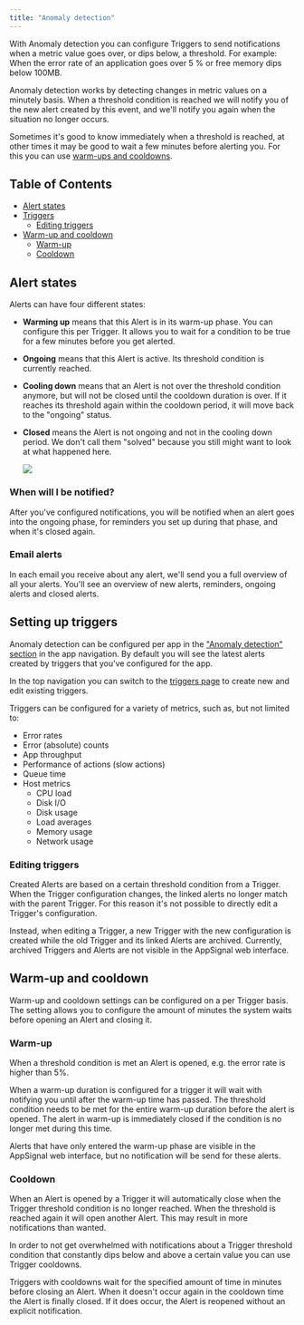 ```yaml
---
title: "Anomaly detection"
---
```


With Anomaly detection you can configure Triggers to send notifications when a metric value goes over, or dips below, a threshold. For example: When the error rate of an application goes over 5 % or free memory dips below 100MB.

Anomaly detection works by detecting changes in metric values on a minutely basis. When a threshold condition is reached we will notify you of the new alert created by this event, and we'll notify you again when the situation no longer occurs.

Sometimes it's good to know immediately when a threshold is reached, at other times it may be good to wait a few minutes before alerting you. For this you can use [warm-ups and cooldowns](#warm-up-and-cooldown).

## Table of Contents

- [Alert states](#alert-states)
- [Triggers](#setting-up-triggers)
  - [Editing triggers](#editing-triggers)
- [Warm-up and cooldown](#warm-up-and-cooldown)
  - [Warm-up](#warm-up)
  - [Cooldown](#cooldown)

## Alert states

Alerts can have four different states:

- **Warming up** means that this Alert is in its warm-up phase. You can configure this per Trigger. It allows you to wait for a condition to be true for a few minutes before you get alerted.
- **Ongoing** means that this Alert is active. Its threshold condition is currently reached.
- **Cooling down** means that an Alert is not over the threshold condition anymore, but will not be closed until the cooldown duration is over. If it reaches its threshold again within the cooldown period, it will move back to the "ongoing" status.
- **Closed** means the Alert is not ongoing and not in the cooling down period. We don't call them "solved" because you still might want to look at what happened here.

    <img src="/assets/images/anomaly_detection_alerts_flow.svg" class="full">

### When will I be notified?

After you've configured notifications, you will be notified when an alert goes into the ongoing phase, for reminders you set up during that phase, and when it's closed again.

### Email alerts

In each email you receive about any alert, we'll send you a full overview of all your alerts. You'll see an overview of new alerts, reminders, ongoing alerts and closed alerts.

## Setting up triggers

Anomaly detection can be configured per app in the ["Anomaly detection" section](https://appsignal.com/redirect-to/app?to=alerts) in the app navigation. By default you will see the latest alerts created by triggers that you've configured for the app.

In the top navigation you can switch to the [triggers page](https://appsignal.com/redirect-to/app?to=triggers) to create new and edit existing triggers.

Triggers can be configured for a variety of metrics, such as, but not limited to:

- Error rates
- Error (absolute) counts
- App throughput
- Performance of actions (slow actions)
- Queue time
- Host metrics
  - CPU load
  - Disk I/O
  - Disk usage
  - Load averages
  - Memory usage
  - Network usage

### Editing triggers

Created Alerts are based on a certain threshold condition from a Trigger. When the Trigger configuration changes, the linked alerts no longer match with the parent Trigger. For this reason it's not possible to directly edit a Trigger's configuration.

Instead, when editing a Trigger, a new Trigger with the new configuration is created while the old Trigger and its linked Alerts are archived. Currently, archived Triggers and Alerts are not visible in the AppSignal web interface.

## Warm-up and cooldown

Warm-up and cooldown settings can be configured on a per Trigger basis. The setting allows you to configure the amount of minutes the system waits before opening an Alert and closing it.

### Warm-up

When a threshold condition is met an Alert is opened, e.g. the error rate is higher than 5%.

When a warm-up duration is configured for a trigger it will wait with notifying you until after the warm-up time has passed. The threshold condition needs to be met for the entire warm-up duration before the alert is opened. The alert in warm-up is immediately closed if the condition is no longer met during this time.

Alerts that have only entered the warm-up phase are visible in the AppSignal web interface, but no notification will be send for these alerts.

### Cooldown

When an Alert is opened by a Trigger it will automatically close when the Trigger threshold condition is no longer reached. When the threshold is reached again it will open another Alert. This may result in more notifications than wanted.

In order to not get overwhelmed with notifications about a Trigger threshold condition that constantly dips below and above a certain value you can use Trigger cooldowns.

Triggers with cooldowns wait for the specified amount of time in minutes before closing an Alert. When it doesn't occur again in the cooldown time the Alert is finally closed. If it does occur, the Alert is reopened without an explicit notification.
